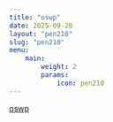 ```yaml
---
title: "oswp"
date: 2025-09-20
layout: "pen210"
slug: "pen210"
menu:
    main:
        weight: 2
        params: 
            icon: pen210
---
```



[oswp](https://credentials.offsec.com/ab48b298-4e22-404a-ba97-c6af0a6a572f?utm_source=whatsapp&utm_medium=social)
 
